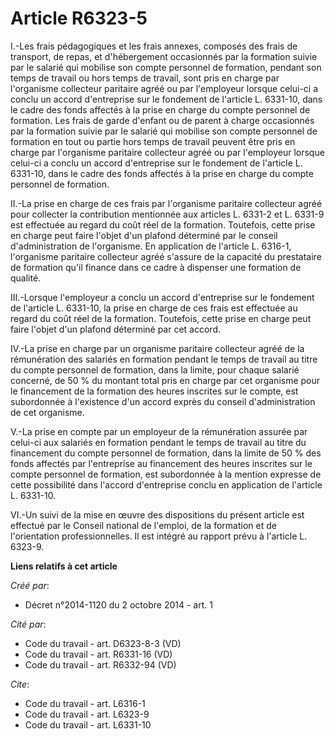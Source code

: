# Article R6323-5

I.-Les frais pédagogiques et les frais annexes, composés des frais de transport, de repas, et d'hébergement occasionnés par
la formation suivie par le salarié qui mobilise son compte personnel de formation, pendant son temps de travail ou hors temps
de travail, sont pris en charge par l'organisme collecteur paritaire agréé ou par l'employeur lorsque celui-ci a conclu un
accord d'entreprise sur le fondement de l'article L. 6331-10, dans le cadre des fonds affectés à la prise en charge du compte
personnel de formation. Les frais de garde d'enfant ou de parent à charge occasionnés par la formation suivie par le salarié
qui mobilise son compte personnel de formation en tout ou partie hors temps de travail peuvent être pris en charge par
l'organisme paritaire collecteur agréé ou par l'employeur lorsque celui-ci a conclu un accord d'entreprise sur le fondement
de l'article L. 6331-10, dans le cadre des fonds affectés à la prise en charge du compte personnel de formation. 

II.-La prise en charge de ces frais par l'organisme paritaire collecteur agréé pour collecter la contribution mentionnée aux
articles L. 6331-2 et L. 6331-9 est effectuée au regard du coût réel de la formation. Toutefois, cette prise en charge peut
faire l'objet d'un plafond déterminé par le conseil d'administration de l'organisme. En application de l'article L. 6316-1,
l'organisme paritaire collecteur agréé s'assure de la capacité du prestataire de formation qu'il finance dans ce cadre à
dispenser une formation de qualité. 

III.-Lorsque l'employeur a conclu un accord d'entreprise sur le fondement de l'article L. 6331-10, la prise en charge de ces
frais est effectuée au regard du coût réel de la formation. Toutefois, cette prise en charge peut faire l'objet d'un plafond
déterminé par cet accord. 

IV.-La prise en charge par un organisme paritaire collecteur agréé de la rémunération des salariés en formation pendant le
temps de travail au titre du compte personnel de formation, dans la limite, pour chaque salarié concerné, de 50 % du montant
total pris en charge par cet organisme pour le financement de la formation des heures inscrites sur le compte, est
subordonnée à l'existence d'un accord exprès du conseil d'administration de cet organisme. 

V.-La prise en compte par un employeur de la rémunération assurée par celui-ci aux salariés en formation pendant le temps de
travail au titre du financement du compte personnel de formation, dans la limite de 50 % des fonds affectés par l'entreprise
au financement des heures inscrites sur le compte personnel de formation, est subordonnée à la mention expresse de cette
possibilité dans l'accord d'entreprise conclu en application de l'article L. 6331-10. 

VI.-Un suivi de la mise en œuvre des dispositions du présent article est effectué par le Conseil national de l'emploi, de la
formation et de l'orientation professionnelles. Il est intégré au rapport prévu à l'article L. 6323-9.

**Liens relatifs à cet article**

_Créé par_:

  - Décret n°2014-1120 du 2 octobre 2014 - art. 1

_Cité par_:

  - Code du travail - art. D6323-8-3 (VD)
  - Code du travail - art. R6331-16 (VD)
  - Code du travail - art. R6332-94 (VD)

_Cite_:

  - Code du travail - art. L6316-1
  - Code du travail - art. L6323-9
  - Code du travail - art. L6331-10
